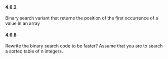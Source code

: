 #### 4.6.2

Binary search variant that returns the position of the first occurrence of a value in an array

#### 4.6.8

Rewrite the binary search code to be faster? Assume that you are to search a sorted table of n integers.
